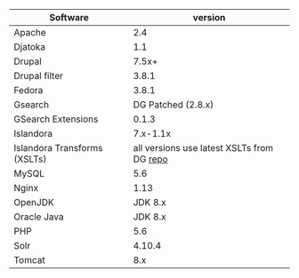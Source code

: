 | Software                     | version            |
| ------------                 | ------------       |
| Apache                       | 2.4                |
| Djatoka                      | 1.1                |
| Drupal                       | 7.5x+              |
| Drupal filter                | 3.8.1              |
| Fedora                       | 3.8.1              |
| Gsearch                      | DG Patched (2.8.x) |
| GSearch Extensions           | 0.1.3              |
| Islandora                    | 7.x-1.1x           |
| Islandora Transforms (XSLTs) | all versions use latest XSLTs from DG [repo](https://github.com/discoverygarden/islandora_transforms) |
| MySQL                        | 5.6                |
| Nginx                        | 1.13               |
| OpenJDK                      | JDK 8.x            |
| Oracle Java                  | JDK 8.x            |
| PHP                          | 5.6                |
| Solr                         | 4.10.4             |
| Tomcat                       | 8.x                |
